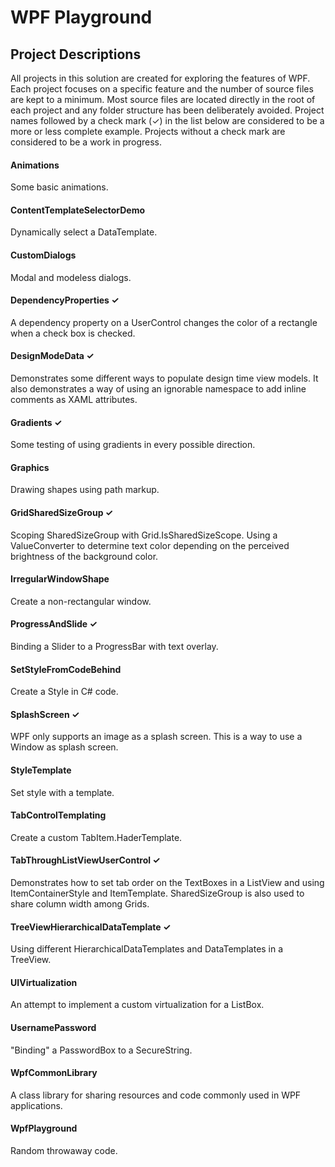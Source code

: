 # WPF Playground

## Project Descriptions
All projects in this solution are created for exploring the features of WPF.
Each project focuses on a specific feature and the number of source files
are kept to a minimum. Most source files are located directly in the root of
each project and any folder structure has been deliberately avoided.
Project names followed by a check mark (&check;) in the list below
are considered to be a more or less complete example. Projects without
a check mark are considered to be a work in progress.

#### Animations
Some basic animations.

#### ContentTemplateSelectorDemo
Dynamically select a DataTemplate.

#### CustomDialogs
Modal and modeless dialogs.

#### DependencyProperties &check;
A dependency property on a UserControl changes the color of a rectangle
when a check box is checked.

#### DesignModeData &check;
Demonstrates some different ways to populate design time view models. It also
demonstrates a way of using an ignorable namespace to add inline comments as
XAML attributes.

#### Gradients &check;
Some testing of using gradients in every possible direction.

#### Graphics
Drawing shapes using path markup.

#### GridSharedSizeGroup &check;
Scoping SharedSizeGroup with Grid.IsSharedSizeScope. Using a ValueConverter
to determine text color depending on the perceived brightness of the
background color.

#### IrregularWindowShape
Create a non-rectangular window.

#### ProgressAndSlide &check;
Binding a Slider to a ProgressBar with text overlay.

#### SetStyleFromCodeBehind
Create a Style in C# code.

#### SplashScreen &check;
WPF only supports an image as a splash screen. This is a way to use a Window as splash screen.

#### StyleTemplate
Set style with a template.

#### TabControlTemplating
Create a custom TabItem.HaderTemplate.

#### TabThroughListViewUserControl &check;
Demonstrates how to set tab order on the TextBoxes in a ListView and using ItemContainerStyle
and ItemTemplate. SharedSizeGroup is also used to share column width among Grids.

#### TreeViewHierarchicalDataTemplate &check;
Using different HierarchicalDataTemplates and DataTemplates in a TreeView.

#### UIVirtualization
An attempt to implement a custom virtualization for a ListBox.

#### UsernamePassword
"Binding" a PasswordBox to a SecureString.

#### WpfCommonLibrary
A class library for sharing resources and code commonly used in WPF applications.

#### WpfPlayground
Random throwaway code.